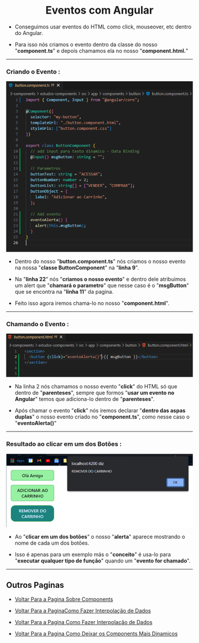 <h1 align="center">Eventos com Angular</h1>

  - Conseguimos usar eventos do HTML como click, mouseover, etc dentro do Angular.

  - Para isso nós criamos o evento dentro da classe do nosso "**component.ts**" e depois chamamos ela no nosso "**component.html.**"

  ___
  <h3>Criando o Evento :</h3>
  <img src="3-components/img/6-events-binding.png">

  - Dentro do nosso "**button.component.ts**" nós criamos o nosso evento na nossa "**classe ButtonComponent**" na "**linha 9**".

  - Na "**linha 22**" nós "**criamos o nosso evento**" e dentro dele atribuimos um alert que "**chamará o parametro**" que nesse caso é o "**msgButton**" que se encontra na "**linha 11**" da pagina.

  - Feito isso agora iremos chama-lo no nosso "**component.html**".

  ___
  <h3>Chamando o Evento :</h3> 
  <img src="3-components/img/6.1-events-binding.png">

  - Na linha 2 nós chamamos o nosso evento "**click**" do HTML só que dentro de "**parenteses**", sempre que formos "**usar um evento no Angular**" temos que adiciona-lo dentro de "**parenteses**".

  - Após chamar o evento "**click**" nós iremos declarar "**dentro das aspas duplas**" o nosso evento criado no "**component.ts**", como nesse caso o "**eventoAlerta()**"
  
  ___
  <h3>Resultado ao clicar em um dos Botões :</h3>
  <img src="3-components/img/6.2-events-binding.png">

  - Ao "**clicar em um dos botões**" o nosso "**alerta**" aparece mostrando o nome de cada um dos botões.

  - Isso é apenas para um exemplo más o "**conceito**" é usa-lo para "**executar qualquer tipo de função**" quando um "**evento for chamado**".

___

<h2>Outros Paginas</h2>

  - [Voltar Para a Pagina Sobre Components](https://github.com/henferreirapro/estudos-angular/tree/3-components-angular)


  - [Voltar Para a PaginaComo Fazer Interpolação de Dados](https://github.com/henferreirapro/estudos-angular/blob/3-components-angular/2-interpolar-dados.md)

  - [Voltar Para a Pagina Como Fazer Interpolação de Dados](https://github.com/henferreirapro/estudos-angular/blob/3-components-angular/2-interpolar-dados.md)

  - [Voltar Para a Pagina Como Deixar os Components Mais Dinamicos](https://github.com/henferreirapro/estudos-angular/blob/3-components-angular/3-components-dinamicos.md)